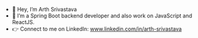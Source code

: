 - 👋 Hey, I’m Arth Srivastava
- 👀 I’m a Spring Boot backend developer and also work on JavaScript and ReactJS. 
- :point_right: Connect to me on LinkedIn: www.linkedin.com/in/arth-srivastava
<!---
ArthSrivastava/ArthSrivastava is a ✨ special ✨ repository because its `README.md` (this file) appears on your GitHub profile.
You can click the Preview link to take a look at your changes.
--->
